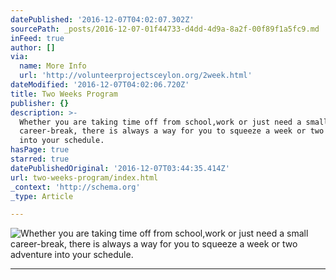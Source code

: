 ```yaml
---
datePublished: '2016-12-07T04:02:07.302Z'
sourcePath: _posts/2016-12-07-01f44733-d4dd-4d9a-8a2f-00f89f1a5fc9.md
inFeed: true
author: []
via:
  name: More Info
  url: 'http://volunteerprojectsceylon.org/2week.html'
dateModified: '2016-12-07T04:02:06.720Z'
title: Two Weeks Program
publisher: {}
description: >-
  Whether you are taking time off from school,work or just need a small
  career-break, there is always a way for you to squeeze a week or two adventure
  into your schedule.
hasPage: true
starred: true
datePublishedOriginal: '2016-12-07T03:44:35.414Z'
url: two-weeks-program/index.html
_context: 'http://schema.org'
_type: Article

---
```

![Whether you are taking time off from school,work or just need a small career-break, there is always a way for you to squeeze a week or two adventure into your schedule.](https://the-grid-user-content.s3-us-west-2.amazonaws.com/053ce097-03e2-4b4f-8e88-003d273bf417.jpg)

---